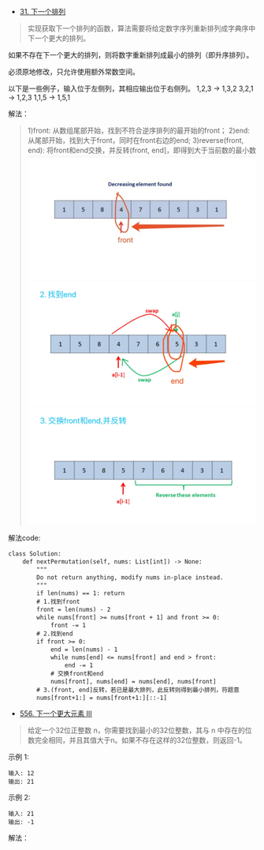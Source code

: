 - [31. 下一个排列](https://leetcode-cn.com/problems/next-permutation/)
> 实现获取下一个排列的函数，算法需要将给定数字序列重新排列成字典序中下一个更大的排列。
>
如果不存在下一个更大的排列，则将数字重新排列成最小的排列（即升序排列）。
>
必须原地修改，只允许使用额外常数空间。
>
以下是一些例子，输入位于左侧列，其相应输出位于右侧列。
1,2,3 → 1,3,2
3,2,1 → 1,2,3
1,1,5 → 1,5,1

解法：
>1)front: 从数组尾部开始，找到不符合逆序排列的最开始的front；
>2)end: 从尾部开始，找到大于front，同时在front右边的end;
>3)reverse(front, end): 将front和end交换，并反转(front, end]，即得到大于当前数的最小数
![下一个更大的排列front](./相关的图/下一个更大的排列1.jpg)
![下一个更大的排列end](./相关的图/下一个更大的排列2.jpg)
![下一个更大的排列reverse](./相关的图/下一个更大的排列3.jpg)

解法code:
```python3
class Solution:
    def nextPermutation(self, nums: List[int]) -> None:
        """
        Do not return anything, modify nums in-place instead.
        """
        if len(nums) == 1: return
        # 1.找到front
        front = len(nums) - 2
        while nums[front] >= nums[front + 1] and front >= 0:
            front -= 1
        # 2.找到end
        if front >= 0:
            end = len(nums) - 1
            while nums[end] <= nums[front] and end > front:
                end -= 1
            # 交换front和end
            nums[front], nums[end] = nums[end], nums[front]
        # 3.(front, end]反转，若已是最大排列，此反转则得到最小排列，符题意
        nums[front+1:] = nums[front+1:][::-1]
```

- [556. 下一个更大元素 III](https://leetcode-cn.com/problems/next-greater-element-iii/solution/xia-yi-ge-geng-da-yuan-su-iii-by-leetcode/)
> 给定一个32位正整数 n，你需要找到最小的32位整数，其与 n 中存在的位数完全相同，并且其值大于n。如果不存在这样的32位整数，则返回-1。
>
示例 1:
```shell
输入: 12
输出: 21
```
示例 2:
```shell
输入: 21
输出: -1
```
解法：
```python3

```
